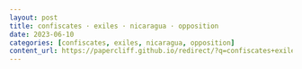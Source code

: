 ```yaml
---
layout: post
title: confiscates · exiles · nicaragua · opposition
date: 2023-06-10
categories: [confiscates, exiles, nicaragua, opposition]
content_url: https://papercliff.github.io/redirect/?q=confiscates+exiles+nicaragua+opposition&tbs=cdr:1,cd_min:6/9/2023,cd_max:6/11/2023
---
```

